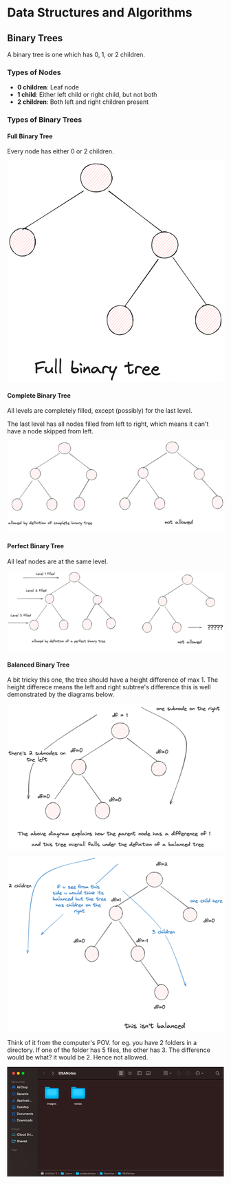 # Data Structures and Algorithms

## Binary Trees

A binary tree is one which has 0, 1, or 2 children.

### Types of Nodes

- **0 children**: Leaf node
- **1 child**: Either left child or right child, but not both
- **2 children**: Both left and right children present

### Types of Binary Trees

#### Full Binary Tree

Every node has either 0 or 2 children.

![Full Binary Tree](../images/fullbinarytree.png)

#### Complete Binary Tree

All levels are completely filled, except (possibly) for the last level.

The last level has all nodes filled from left to right, which means it can't have a node skipped from left.

![Complete Binary Tree](../images/completebinarytree.png)

#### Perfect Binary Tree

All leaf nodes are at the same level.


![Perfect Binary Tree](../images/perfectbinarytree.png)


#### Balanced Binary Tree

A bit tricky this one, the tree should have a height difference of max 1. The height differece means the left and right subtree's difference this is well demonstrated by the diagrams below.


![Balanced Binary Tree](../images/balancedbinarytree.png)



![Unbalanced Binary Tree](../images/unbalancedbinarytree.png)


Think of it from the computer's POV. for eg. you have 2 folders in a directory. If one of the folder has 5 files, the other has 3. The difference would be what? it would be 2. Hence not allowed. 



![Directory Example](../images/directoryexample.png)